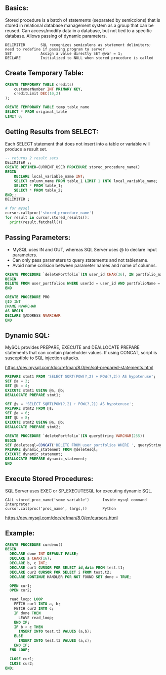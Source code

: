 ## Basics:
Stored procedure is a batch of statements (separated by semicolons) that is stored in relational database management system as a group that can be reused. Can access/modify data in a database, but not tied to a specific database. Allows passing of dynamic parameters. 

```
DELIMITER       SQL recognizes semicolons as statement delimiters; need to redefine if passing program to server
SET             Assign a value directly SET @var = 1;
DECLARE         Initialized to NULL when stored procedure is called
```

## Create Temporary Table:
```sql
CREATE TEMPORARY TABLE credits(
    customerNumber INT PRIMARY KEY,
    creditLimit DEC(10,2)
);

CREATE TEMPORARY TABLE temp_table_name
SELECT * FROM original_table
LIMIT 0;
```

## Getting Results from SELECT:
Each SELECT statement that does not insert into a table or variable will produce a result set.

```sql
-- returns 2 result sets
DELIMITER ;;
CREATE DEFINER=CURRENT_USER PROCEDURE stored_procedure_name()
BEGIN
    DECLARE local_variable_name INT;
    SELECT column_name FROM table_1 LIMIT 1 INTO local_variable_name;   -- this does not return result set
    SELECT * FROM table_1;
    SELECT * FROM table_2;
END;;
DELIMITER ;
```

```py
# for mysql
cursor.callproc('stored_procedure_name')
for result in cursor.stored_results():
  print(result.fetchall())
```

## Passing Parameters:
- MySQL uses IN and OUT, whereas SQL Server uses @ to declare input parameters.
- Can only pass parameters to query statements and not tablename.
- Avoid name collision between parameter names and name of columns. 

```sql
CREATE PROCEDURE `deletePortfolio`(IN user_id CHAR(36), IN portfolio_name VARCHAR(255))
BEGIN
DELETE FROM user_portfolios WHERE userId = user_id AND portfolioName = portfolio_name;
END
```
```sql
CREATE PROCEDURE PRO
@ID INT
@NAME NVARCHAR
AS BEGIN
DECLARE @ADDRESS NVARCHAR 
END
```

## Dynamic SQL:
MySQL provides PREPARE, EXECUTE and DEALLOCATE PREPARE statements that can contain placeholder values. If using CONCAT, script is susceptible to SQL injection attacks.

https://dev.mysql.com/doc/refman/8.0/en/sql-prepared-statements.html

```sql
PREPARE stmt1 FROM 'SELECT SQRT(POW(?,2) + POW(?,2)) AS hypotenuse';
SET @a = 3;
SET @b = 4;
EXECUTE stmt1 USING @a, @b;
DEALLOCATE PREPARE stmt1;
```

```sql
SET @s = 'SELECT SQRT(POW(?,2) + POW(?,2)) AS hypotenuse';
PREPARE stmt2 FROM @s;
SET @a = 6;
SET @b = 8;
EXECUTE stmt2 USING @a, @b;
DEALLOCATE PREPARE stmt2;
```

```sql
CREATE PROCEDURE `deletePortfolio`(IN queryString VARCHAR(255))
BEGIN
SET @deletesql=CONCAT('DELETE FROM user_portfolios WHERE ', queryString);
PREPARE dynamic_statement FROM @deletesql;
EXECUTE dynamic_statement;
DEALLOCATE PREPARE dynamic_statement;
END
```

## Execute Stored Procedures:
SQL Server uses EXEC or SP_EXECUTESQL for executing dynamic SQL.
```
CALL stored_proc_name('some variable')      Inside mysql command interpreter
cursor.callproc('proc_name', (args,))       Python
```

https://dev.mysql.com/doc/refman/8.0/en/cursors.html

## Example:
```sql
CREATE PROCEDURE curdemo()
BEGIN
  DECLARE done INT DEFAULT FALSE;
  DECLARE a CHAR(16);
  DECLARE b, c INT;
  DECLARE cur1 CURSOR FOR SELECT id,data FROM test.t1;
  DECLARE cur2 CURSOR FOR SELECT i FROM test.t2;
  DECLARE CONTINUE HANDLER FOR NOT FOUND SET done = TRUE;

  OPEN cur1;
  OPEN cur2;

  read_loop: LOOP
    FETCH cur1 INTO a, b;
    FETCH cur2 INTO c;
    IF done THEN
      LEAVE read_loop;
    END IF;
    IF b < c THEN
      INSERT INTO test.t3 VALUES (a,b);
    ELSE
      INSERT INTO test.t3 VALUES (a,c);
    END IF;
  END LOOP;

  CLOSE cur1;
  CLOSE cur2;
END;
```
